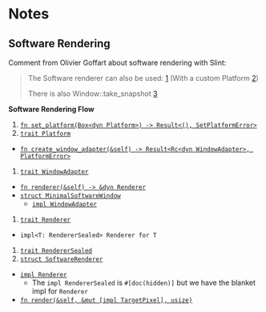 # Notes

## Software Rendering

Comment from Olivier Goffart about software rendering with Slint:

> The Software renderer can also be used: [1] (With a custom Platform [2])
>
> There is also Window::take_snapshot [3]

[1]: https://docs.rs/slint/latest/slint/platform/software_renderer/struct.SoftwareRenderer.html#method.render
[2]: https://docs.rs/slint/latest/slint/platform/index.html
[3]: https://docs.rs/slint/latest/slint/struct.Window.html#method.take_snapshot

**Software Rendering Flow**

1. [`fn set_platform(Box<dyn Platform>) -> Result<(), SetPlatformError>`][fn.set_platform]
1. [`trait Platform`][trait.Platform]
  - [`fn create_window_adapter(&self) -> Result<Rc<dyn WindowAdapter>, PlatformError>`][trait.Platform.create_window_adapter]
1. [`trait WindowAdapter`][trait.WindowAdapter]
  - [`fn renderer(&self) -> &dyn Renderer`][trait.WindowAdapter.renderer]
  - [`struct MinimalSoftwareWindow`][struct.MinimalSoftwareWindow]
    - [`impl WindowAdapter`][struct.MinimalSoftwareWindow.impl.WindowAdapter]
1. [`trait Renderer`][trait.Renderer]
  - `impl<T: RendererSealed> Renderer for T`
1. [`trait RendererSealed`][trait.RendererSealed]
1. [`struct SoftwareRenderer`][struct.SoftwareRenderer]
  - [`impl Renderer`][struct.SoftwareRenderer.impl.Renderer]
    - The `impl RendererSealed` is `#[doc(hidden)]` but we have the blanket impl for `Renderer`
  - [`fn render(&self, &mut [impl TargetPixel], usize)`][struct.SoftwareRenderer.render]

[fn.set_platform]: https://docs.rs/slint/latest/slint/platform/fn.set_platform.html
[trait.Platform]: https://docs.rs/slint/latest/slint/platform/trait.Platform.html
[trait.Platform.create_window_adapter]: https://docs.rs/slint/latest/slint/platform/trait.Platform.html#tymethod.create_window_adapter
[trait.WindowAdapter]: https://docs.rs/slint/latest/slint/platform/trait.WindowAdapter.html
[trait.WindowAdapter.renderer]: https://docs.rs/slint/latest/slint/platform/trait.WindowAdapter.html#tymethod.renderer
[struct.MinimalSoftwareWindow]: https://docs.rs/slint/latest/slint/platform/software_renderer/struct.MinimalSoftwareWindow.html
[struct.MinimalSoftwareWindow.impl.WindowAdapter]: https://docs.rs/slint/latest/slint/platform/software_renderer/struct.MinimalSoftwareWindow.html#impl-WindowAdapter-for-MinimalSoftwareWindow
[trait.Renderer]: https://docs.rs/slint/latest/slint/platform/trait.Renderer.html
[trait.RendererSealed]: https://docs.rs/i-slint-core/1.9.2/i_slint_core/renderer/trait.RendererSealed.html
[struct.SoftwareRenderer]: https://docs.rs/slint/latest/slint/platform/software_renderer/struct.SoftwareRenderer.html
[struct.SoftwareRenderer.impl.Renderer]: https://docs.rs/slint/latest/slint/platform/software_renderer/struct.SoftwareRenderer.html#impl-Renderer-for-T
[struct.SoftwareRenderer.render]: https://docs.rs/slint/latest/slint/platform/software_renderer/struct.SoftwareRenderer.html#method.render
